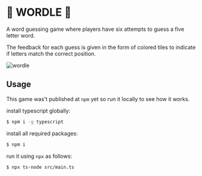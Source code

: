 # :rainbow: WORDLE :rainbow:

A word guessing game where players have six attempts to guess a five letter word.

The feedback for each guess is given in the form of colored tiles to indicate if letters match the correct position.

![wordle](https://user-images.githubusercontent.com/33763843/163687939-5e9cf412-72ab-4ade-93fc-9e28187fe8ca.gif)

## Usage

This game was't published at `npm` yet so run it locally to see how it works.

install typescript globally:

```bash
$ npm i -g typescript
```

install all required packages:

```bash
$ npm i
```

run it using `npx` as follows:

```bash
$ npx ts-node src/main.ts
```
